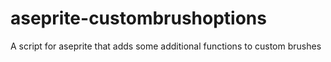 # aseprite-custombrushoptions
A script for aseprite that adds some additional functions to custom brushes
